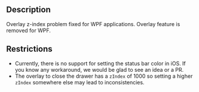 ## Description
  Overlay z-index problem fixed for WPF applications. Overlay feature is removed for WPF.

## Restrictions
- Currently, there is no support for setting the status bar color in iOS. If you know any workaround, we would be glad to see an idea or a PR.
- The overlay to close the drawer has a `zIndex` of 1000 so setting a higher `zIndex` somewhere else may lead to inconsistencies.

